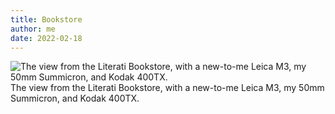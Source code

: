 ```yaml
---
title: Bookstore
author: me
date: 2022-02-18
---
```


![The view from the Literati Bookstore, with a new-to-me Leica M3, my 50mm Summicron, and Kodak 400TX.](/static/img/Hopkins0750-12.jpg "Literati Bookstore")
The view from the Literati Bookstore, with a new-to-me Leica M3, my 50mm Summicron, and Kodak 400TX.

